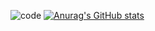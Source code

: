 ![code](https://github.com/Xoli-Nxiweni/Xoli-NXiweni/assets/120707547/5c88ab8b-1386-44cd-9da1-677ac1688e7a)
[![Anurag's GitHub stats](https://github-readme-stats.vercel.app/api?username=xoli-nxiweni)](https://github.com/anuraghazra/github-readme-stats)
